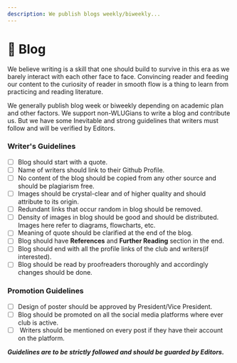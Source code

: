 ```yaml
---
description: We publish blogs weekly/biweekly...
---
```


# 📄 Blog

We believe writing is a skill that one should build to survive in this era as we barely interact with each other face to face. Convincing reader and feeding our content to the curiosity of reader in smooth flow is a thing to learn from practicing and reading literature.

We generally publish blog week or biweekly depending on academic plan and other factors. We support non-WLUGians to write a blog and contribute us. But we have some Inevitable and strong guidelines that writers must follow and will be verified by Editors.

### Writer's Guidelines

* [ ] Blog should start with a quote.
* [ ] Name of writers should link to their Github Profile.
* [ ] No content of the blog should be copied from any other source and should be plagiarism free.
* [ ] Images should be crystal-clear and of higher quality and should attribute to its origin.
* [ ] Redundant links that occur random in blog should be removed.
* [ ] Density of images in blog should be good and should be distributed. Images here refer to diagrams, flowcharts, etc.
* [ ] Meaning of quote should be clarified at the end of the blog.
* [ ] Blog should have **References** and **Further Reading** section in the end.
* [ ] Blog should end with all the profile links of the club and writers(if interested).
* [ ] Blog should be read by proofreaders thoroughly and accordingly changes should be done.

### Promotion Guidelines

* [ ] Design of poster should be approved by President/Vice President.
* [ ] Blog should be promoted on all the social media platforms where ever club is active.
* [ ] &#x20;Writers should be mentioned on every post if they have their account on the platform.

_**Guidelines are to be strictly followed and should be guarded by Editors.**_

